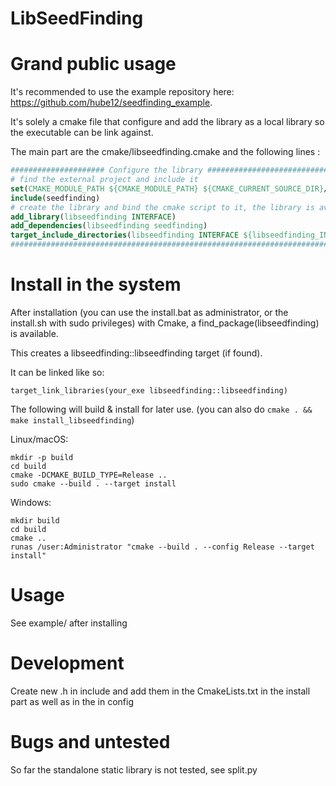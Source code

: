 # LibSeedFinding

# Grand public usage

It's recommended to use the example repository here: https://github.com/hube12/seedfinding_example.

It's solely a cmake file that configure and add the library as a local library so the executable can be link against.
 
The main part are the cmake/libseedfinding.cmake and the following lines :

```cmake
##################### Configure the library ##############################
# find the external project and include it
set(CMAKE_MODULE_PATH ${CMAKE_MODULE_PATH} ${CMAKE_CURRENT_SOURCE_DIR}/cmake)
include(seedfinding)
# create the library and bind the cmake script to it, the library is available everywhere now
add_library(libseedfinding INTERFACE)
add_dependencies(libseedfinding seedfinding)
target_include_directories(libseedfinding INTERFACE ${libseedfinding_INCLUDE_DIR})
##########################################################################
```

# Install in the system

After installation (you can use the install.bat as administrator, or the install.sh with sudo privileges) with Cmake, 
a find_package(libseedfinding) is available.

This creates a libseedfinding::libseedfinding target (if found).

It can be linked like so:

`target_link_libraries(your_exe libseedfinding::libseedfinding)`

The following will build & install for later use. (you can also do `cmake . && make install_libseedfinding`)

Linux/macOS:
```
mkdir -p build
cd build
cmake -DCMAKE_BUILD_TYPE=Release ..
sudo cmake --build . --target install
```
Windows:
```
mkdir build
cd build
cmake ..
runas /user:Administrator "cmake --build . --config Release --target install"
```

# Usage

See example/ after installing

# Development

Create new .h in include and add them in the CmakeLists.txt in the install part as well as in the in config


# Bugs and untested

So far the standalone static library is not tested, see split.py
